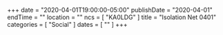 +++
date = "2020-04-01T19:00:00-05:00"
publishDate = "2020-04-01"
endTime = ""
location = ""
ncs = [ "KA0LDG" ]
title = "Isolation Net 0401"
categories = [ "Social" ]
dates = [ "" ]
+++
